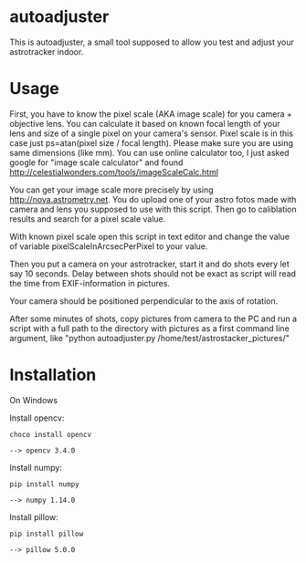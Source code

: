 # autoadjuster
This is autoadjuster, a small tool supposed to allow you test and adjust your astrotracker indoor.

# Usage
First, you have to know the pixel scale (AKA image scale) for you camera + objective lens. You can calculate it based on known focal length of your lens and size of a single pixel on your camera's sensor. Pixel scale is in this case just ps=atan(pixel size / focal length). Please make sure you are using same dimensions (like mm). You can use online calculator too, I just asked google for "image scale calculator" and found http://celestialwonders.com/tools/imageScaleCalc.html

You can get your image scale more precisely by using http://nova.astrometry.net. You do upload one of your astro fotos made with camera and lens you supposed to use with this script. Then go to caliblation results and search for a pixel scale value.

With known pixel scale open this script in text editor and change the value of variable pixelScaleInArcsecPerPixel to your value.

Then you put a camera on your astrotracker, start it and do shots every let say 10 seconds. Delay between shots should not be exact as script will read the time from EXIF-information in pictures.

Your camera should be positioned perpendicular to the axis of rotation.

After some minutes of shots, copy pictures from camera to the PC and run a script with a full path to the directory with pictures as a first command line argument, like "python autoadjuster.py /home/test/astrostacker_pictures/"

# Installation
On Windows

Install opencv: 

``` choco install opencv 	``` 
    
`--> opencv 3.4.0`

Install numpy:

```pip install numpy```

`--> numpy 1.14.0`

Install pillow:

```pip install pillow```

`--> pillow 5.0.0`